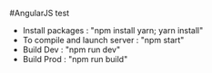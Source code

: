 #AngularJS test

- Install packages             : "npm install yarn; yarn install"
- To compile and launch server : "npm start"
- Build Dev                    : "npm run dev"
- Build Prod                   : "npm run build"